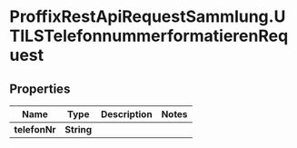 # ProffixRestApiRequestSammlung.UTILSTelefonnummerformatierenRequest

## Properties
Name | Type | Description | Notes
------------ | ------------- | ------------- | -------------
**telefonNr** | **String** |  | 


